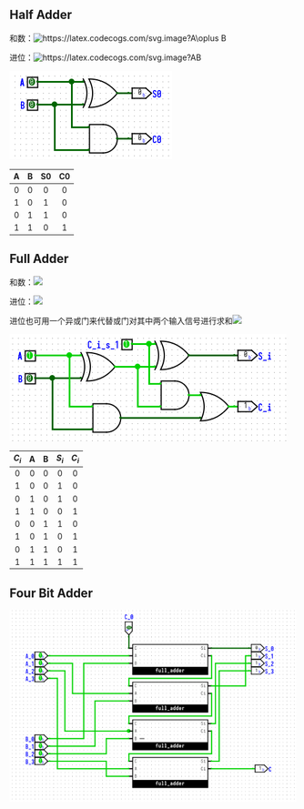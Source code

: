 ## Half Adder

和数：<img src="https://latex.codecogs.com/svg.image?A\oplus&space;B" title="https://latex.codecogs.com/svg.image?A\oplus B" />

进位：<img src="https://latex.codecogs.com/svg.image?AB" title="https://latex.codecogs.com/svg.image?AB" />

![](../../image/half_adder.png)

|  A  |  B  | S0  | C0  |
| :-: | :-: | :-: | :-: |
|  0  |  0  |  0  |  0  |
|  1  |  0  |  1  |  0  |
|  0  |  1  |  1  |  0  |
|  1  |  1  |  0  |  1  |

## Full Adder

和数：<img src="https://latex.codecogs.com/svg.image?A_i\oplus&space;B_i\oplus&space;C_{i-1}"/>

进位：<img src="https://latex.codecogs.com/svg.image?A_iB_i&plus;C_{i-1}(A_i&plus;B_i)"/>

进位也可用一个异或门来代替或门对其中两个输入信号进行求和<img src="https://latex.codecogs.com/svg.image?A_iB_i&plus;C_{i-1}(A_i\oplus&space;B_i)"/>

![](../../image/full_adder.png)

| $C_i$ |  A  |  B  | $S_i$ | $C_i$ |
| :---: | :-: | :-: | :---: | :---: |
|   0   |  0  |  0  |   0   |   0   |
|   1   |  0  |  0  |   1   |   0   |
|   0   |  1  |  0  |   1   |   0   |
|   1   |  1  |  0  |   0   |   1   |
|   0   |  0  |  1  |   1   |   0   |
|   1   |  0  |  1  |   0   |   1   |
|   0   |  1  |  1  |   0   |   1   |
|   1   |  1  |  1  |   1   |   1   |

## Four Bit Adder

![](../../image/four_bit_adder.png)
